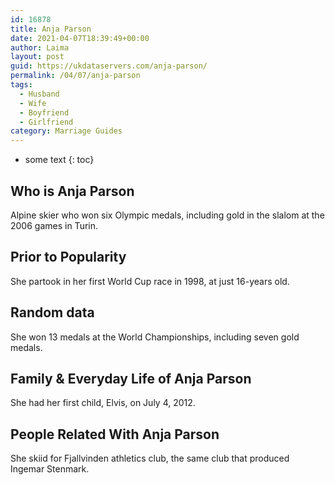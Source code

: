 ```yaml
---
id: 16878
title: Anja Parson
date: 2021-04-07T18:39:49+00:00
author: Laima
layout: post
guid: https://ukdataservers.com/anja-parson/
permalink: /04/07/anja-parson
tags:
  - Husband
  - Wife
  - Boyfriend
  - Girlfriend
category: Marriage Guides
---
```


* some text
{: toc}


## Who is Anja Parson
                  
                  
                  
Alpine skier who won six Olympic medals, including gold in the slalom at the 2006 games in Turin.
                  
              
            
              
            
                
                
                
## Prior to Popularity
                  
                  
                  
She partook in her first World Cup race in 1998, at just 16-years old.
                  
              
            
              
            
                
                
                
## Random data
                  
                  
                  
She won 13 medals at the World Championships, including seven gold medals.
                  
              
            
              
            
                
                
                
## Family & Everyday Life of Anja Parson
                  
                  
                  
She had her first child, Elvis, on July 4, 2012.
                  
              
            
              
            
                
                
                
## People Related With Anja Parson
                  
                  
                  
She skiid for Fjallvinden athletics club, the same club that produced Ingemar Stenmark.
                  
              
            
              
            
                
              
            
              
              
            
            
              
            
          
          
          